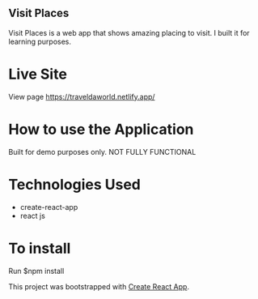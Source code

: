 ## Visit Places
Visit Places is a web app that shows amazing placing to visit. I built it for learning purposes.

# Live Site
View page https://traveldaworld.netlify.app/

# How to use the Application
Built for demo purposes only. NOT FULLY FUNCTIONAL

# Technologies Used
  - create-react-app
  - react js

# To install
Run $npm install

This project was bootstrapped with [Create React App](https://github.com/facebook/create-react-app).
